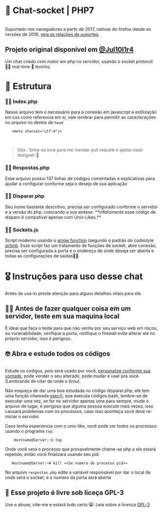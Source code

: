 # 🐘 Chat-socket | PHP7
<br/>   Suportado nos navegadores a partir de 2017, nativas do firefox desde as versões de 2016, [veja as relações de suportes](https://kangax.github.io/compat-table/es6/). 
<h2>Projeto original disponível em <a href="https://notabug.org/Jul10l1r4/Chat-Socket-PHP">@Jul10l1r4</a></h2>
Um chat criado com motor em php no servidor, usando o socket protocol 🤘🏿 real-time 🍃 levinho.

<h1>🔧 Estrutura</h1>
<h3>🤘🏿 Index.php</h3>
   <p>
Nesse arquivo tem o necessário para a conexão em javascript e estilização em css como referencia em sí, vale lembrar para 
  permitir as caracterações no arquivo no dentro do <code>head</code>
  <br/>
  
 ```
    <meta charset="utf-8"/>
 ```
 
<br/><blockquote>Obs.: Sinta-se livre para me mandar pull request e ajeitar esse designer 🙊</blockquote>
   
  
  <h3>🤘🏿 Respostas.php</h3>


  Esse arquivo possui 137 linhas de códigos comentadas e explicativas para ajudar a configurar conforme seja o desejo de sua aplicação
 
  <h3>🤘🏿 Disparar.php</h3>
 Seu nome bastante descritivo, precisa ser configurado conforme o servidor e  a versão do php, colocando a sua      sintaxe. **infelizmente esse código de disparo é compatível apenas com Unix-Likes.**
 
  <h3>🤘🏿 Sockets.js</h3>

Script moderno usando o [arrow function](https://github.com/airbnb/javascript#arrow-functions) (segundo o padrão do codestyle [airbnb](https://github.com/airbnb/javascript). Esse script faz um tratamento de funções de socket, abre conexão, precisa ser configurada a porta e o endereço de onde deseja ser aberta e todas as configurações de saídas👌🏽.

<h1>🎖 Instruções para uso desse chat</h1>
<p>
Antes de usa-lo preste atenção para alguns detalhes vitais para ele.
</p>
<h2>🙇🏾‍ Antes de fazer qualquer coisa em um servidor, <strong>teste em sua maquina local</strong></h2>
   É ideal que faça o teste para que não venha por seu serviço web em riscos, ou vunerabilidade, verifique a porta, notifique o firewall evite alterar ele no próprio servidor, isso é perigoso.
 <h2>🤓 Abra e estude todos os códigos</h2>
 <br/>
 Estude os códigos, pois será usado por você, <a href="https://notabug.org/Jul10l1r4/Chat-Socket-PHP/src/master/README.md#-esse-projeto-%C3%A9-livre-sob-lice%C3%A7a-gpl-3">personalize conforme sua vontade</a>, pode vender o seu alterado, pode mudar e usar pra você (Lembrando de citar de onde o tirou).<br/>

 <p>
 Não esqueça de dar uma boa estudada no código disparar.php, ele tem uma função chamada <a href="http://php.net/manual/pt_BR/function.exec.php">exec()</a>, que executa códigos bash, lembre-se de executar uma vez, se for no servidor apenas uma para sempre, mude o arquivo de lugar, é perigoso que alguma pessoa execute mais vezes, isso causará problemas com os processos, caso isso aconteça você deve re-iniciar o servidor.<br/>
 </p>
 Caso tenha esperiencia com o unix-like, você pode ver todos os processos usando o programa <code>top</code>:

```
    Hostname@Server:~$ top
```
 Onde você verá o processo que provavelmente chame-se php e ele estará repetido, então você finalizará usando seu pid:
 
 ```
    Hostname@Server:~# kill <<Se numero do processo pid>>
 ```
 <p>
 No arquivo <code>respostas.php</code> edite a variável responsável por dar o local de onde será o socket, e o numero da porta será aberta
 </p>
 
 <h2>🐏 Esse projeto é livre sob liceça GPL-3</h2>
 Use e abuse, cite-me e estará tudo certo 😸. Leia sobre a licença <a href="https://www.gnu.org/licenses/gpl-3.0-standalone.html">GPL-3</a>
